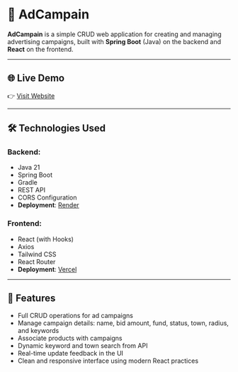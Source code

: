 # 🎯 AdCampain

**AdCampain** is a simple CRUD web application for creating and managing advertising campaigns, built with **Spring Boot** (Java) on the backend and **React** on the frontend.

---

## 🌐 Live Demo

👉 [Visit Website](https://ad-campain.vercel.app)

---

## 🛠️ Technologies Used

### Backend:
- Java 21
- Spring Boot
- Gradle
- REST API
- CORS Configuration
- **Deployment**: [Render](https://render.com)

### Frontend:
- React (with Hooks)
- Axios
- Tailwind CSS
- React Router
- **Deployment**: [Vercel](https://vercel.com)

---

## 🌟 Features

- Full CRUD operations for ad campaigns
- Manage campaign details: name, bid amount, fund, status, town, radius, and keywords
- Associate products with campaigns
- Dynamic keyword and town search from API
- Real-time update feedback in the UI
- Clean and responsive interface using modern React practices
